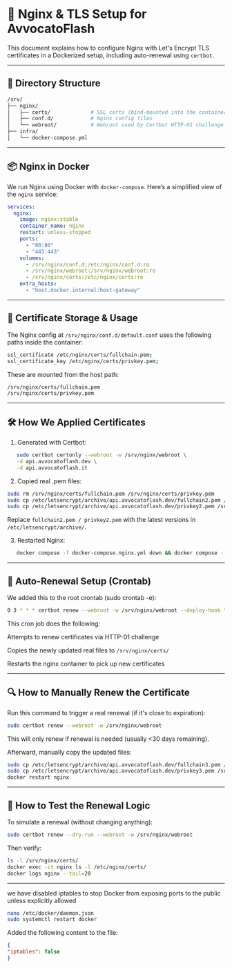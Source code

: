 # 🔐 Nginx & TLS Setup for AvvocatoFlash

This document explains how to configure Nginx with Let's Encrypt TLS certificates in a Dockerized setup, including auto-renewal using `certbot`.

---

## 📁 Directory Structure

```bash
/srv/
├── nginx/
│   ├── certs/             # SSL certs (bind-mounted into the container)
│   ├── conf.d/            # Nginx config files
│   └── webroot/           # Webroot used by Certbot HTTP-01 challenge
├── infra/
│   └── docker-compose.yml
```

---

## 📦 Nginx in Docker

We run Nginx using Docker with `docker-compose`. Here’s a simplified view of the `nginx` service:

```yaml
services:
  nginx:
    image: nginx:stable
    container_name: nginx
    restart: unless-stopped
    ports:
      - "80:80"
      - "443:443"
    volumes:
      - /srv/nginx/conf.d:/etc/nginx/conf.d:ro
      - /srv/nginx/webroot:/srv/nginx/webroot:ro
      - /srv/nginx/certs:/etc/nginx/certs:ro
    extra_hosts:
      - "host.docker.internal:host-gateway"
```

---

## 🔐 Certificate Storage & Usage
The Nginx config at `/srv/nginx/conf.d/default.conf` uses the following paths inside the container:

```bash
ssl_certificate /etc/nginx/certs/fullchain.pem;
ssl_certificate_key /etc/nginx/certs/privkey.pem;
```
These are mounted from the host path:

```bash
/srv/nginx/certs/fullchain.pem
/srv/nginx/certs/privkey.pem
```

---

## 🛠 How We Applied Certificates
1. Generated with Certbot:
```bash
   sudo certbot certonly --webroot -w /srv/nginx/webroot \
   -d api.avvocatoflash.dev \
   -d api.avvocatoflash.it
 ```

2. Copied real .pem files:
```bash
sudo rm /srv/nginx/certs/fullchain.pem /srv/nginx/certs/privkey.pem
sudo cp /etc/letsencrypt/archive/api.avvocatoflash.dev/fullchain2.pem /srv/nginx/certs/fullchain.pem
sudo cp /etc/letsencrypt/archive/api.avvocatoflash.dev/privkey2.pem /srv/nginx/certs/privkey.pem
```
Replace `fullchain2.pem / privkey2.pem` with the latest versions in `/etc/letsencrypt/archive/`.

3. Restarted Nginx:
```bash
   docker compose -f docker-compose.nginx.yml down && docker compose -f docker-compose.nginx.yml up -d
```

---

## 🔁 Auto-Renewal Setup (Crontab)
We added this to the root crontab (sudo crontab -e):
```bash
0 3 * * * certbot renew --webroot -w /srv/nginx/webroot --deploy-hook "cp \$(readlink -f /etc/letsencrypt/live/api.avvocatoflash.dev/fullchain.pem) /srv/nginx/certs/fullchain.pem && cp \$(readlink -f /etc/letsencrypt/live/api.avvocatoflash.dev/privkey.pem) /srv/nginx/certs/privkey.pem && docker restart nginx"
```

This cron job does the following:

Attempts to renew certificates via HTTP-01 challenge

Copies the newly updated real files to `/srv/nginx/certs/`

Restarts the nginx container to pick up new certificates

---

## 🔍 How to Manually Renew the Certificate
Run this command to trigger a real renewal (if it's close to expiration):

```bash
sudo certbot renew --webroot -w /srv/nginx/webroot
```
This will only renew if renewal is needed (usually <30 days remaining).

Afterward, manually copy the updated files:
```bash
sudo cp /etc/letsencrypt/archive/api.avvocatoflash.dev/fullchain3.pem /srv/nginx/certs/fullchain.pem
sudo cp /etc/letsencrypt/archive/api.avvocatoflash.dev/privkey3.pem /srv/nginx/certs/privkey.pem
docker restart nginx
```

---

## 🧪 How to Test the Renewal Logic
To simulate a renewal (without changing anything):

```bash
sudo certbot renew --dry-run --webroot -w /srv/nginx/webroot
```

Then verify:
```bash
ls -l /srv/nginx/certs/
docker exec -it nginx ls -l /etc/nginx/certs/
docker logs nginx --tail=20
```

---
we have disabled iptables to stop Docker from exposing ports to the public unless explicitly allowed

```bash
nano /etc/docker/daemon.json
sudo systemctl restart docker
```
Added the following content to the file:
```json
{
"iptables": false
}
```

